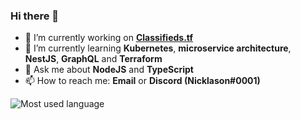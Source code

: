 ### Hi there 👋

<!--
**Nicklason/Nicklason** is a ✨ _special_ ✨ repository because its `README.md` (this file) appears on your GitHub profile.

Here are some ideas to get you started:

- 🔭 I’m currently working on ...
- 🌱 I’m currently learning ...
- 👯 I’m looking to collaborate on ...
- 🤔 I’m looking for help with ...
- 💬 Ask me about ...
- 📫 How to reach me: ...
- 😄 Pronouns: ...
- ⚡ Fun fact: ...
-->

- 🔭 I’m currently working on **[Classifieds.tf](https://github.com/classifieds-tf)**
- 🌱 I’m currently learning **Kubernetes**, **microservice architecture**, **NestJS**, **GraphQL** and **Terraform**
- 💬 Ask me about **NodeJS** and **TypeScript**
- 📫 How to reach me: **Email** or **Discord (Nicklason#0001)**

![Most used language](https://github-readme-stats.vercel.app/api/top-langs/?username=nicklason&layout=compact)
